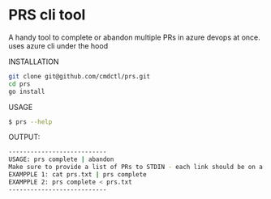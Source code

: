 # PRS cli tool
A handy tool to complete or abandon multiple PRs in azure devops at once.
uses azure cli under the hood

INSTALLATION
```bash
git clone git@github.com/cmdctl/prs.git
cd prs
go install
```

USAGE
```bash
$ prs --help
```

OUTPUT:
```bash
---------------------------
USAGE: prs complete | abandon
Make sure to provide a list of PRs to STDIN - each link should be on a new line
EXAMPPLE 1: cat prs.txt | prs complete
EXAMPPLE 2: prs complete < prs.txt
---------------------------
```
